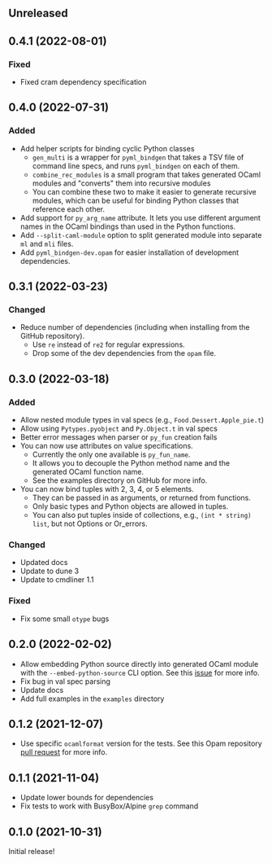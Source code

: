 ## Unreleased

## 0.4.1 (2022-08-01)

### Fixed

- Fixed cram dependency specification

## 0.4.0 (2022-07-31)

### Added

- Add helper scripts for binding cyclic Python classes
  - `gen_multi` is a wrapper for `pyml_bindgen` that takes a TSV file of command line specs, and runs `pyml_bindgen` on each of them.
  - `combine_rec_modules` is a small program that takes generated OCaml modules and "converts" them into recursive modules
  - You can combine these two to make it easier to generate recursive modules, which can be useful for binding Python classes that reference each other.
- Add support for `py_arg_name` attribute. It lets you use different argument names in the OCaml bindings than used in the Python functions.
- Add `--split-caml-module` option to split generated module into separate `ml` and `mli` files.
- Add `pyml_bindgen-dev.opam` for easier installation of development dependencies.

## 0.3.1 (2022-03-23)

### Changed

- Reduce number of dependencies (including when installing from the GitHub repository).
  - Use `re` instead of `re2` for regular expressions.
  - Drop some of the dev dependencies from the `opam` file.

## 0.3.0 (2022-03-18)

### Added

- Allow nested module types in val specs (e.g., `Food.Dessert.Apple_pie.t`)
- Allow using `Pytypes.pyobject` and `Py.Object.t` in val specs
- Better error messages when parser or `py_fun` creation fails
- You can now use attributes on value specifications.
  - Currently the only one available is `py_fun_name`.
  - It allows you to decouple the Python method name and the generated OCaml function name.
  - See the examples directory on GitHub for more info.
- You can now bind tuples with 2, 3, 4, or 5 elements.
  - They can be passed in as arguments, or returned from functions.
  - Only basic types and Python objects are allowed in tuples.
  - You can also put tuples inside of collections, e.g., `(int * string) list`, but not Options or Or_errors.

### Changed

- Updated docs
- Update to dune 3
- Update to cmdliner 1.1

### Fixed

- Fix some small `otype` bugs

## 0.2.0 (2022-02-02)

- Allow embedding Python source directly into generated OCaml module with the `--embed-python-source` CLI option. See this [issue](https://github.com/mooreryan/ocaml_python_bindgen/issues/5) for more info.
- Fix bug in val spec parsing
- Update docs
- Add full examples in the `examples` directory

## 0.1.2 (2021-12-07)

- Use specific `ocamlformat` version for the tests. See this Opam repository [pull request](https://github.com/ocaml/opam-repository/pull/20162#issuecomment-987010684) for more info.

## 0.1.1 (2021-11-04)

- Update lower bounds for dependencies
- Fix tests to work with BusyBox/Alpine `grep` command

## 0.1.0 (2021-10-31)

Initial release!
